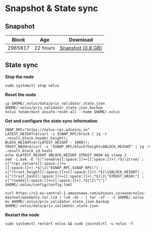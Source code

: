 # Snapshot & State sync

## Snapshot

|     Block   |     Age     |   Download  |
| ----------- | ----------- | ----------- |
|   2965817   |  22 hours | [Snapshot (0.8 GB)](https://s3.eu-central-1.amazonaws.com/w3coins.io/snapshots/nolus-mainnet/nolus_snapsot_latest.tar.lz4)  |

## State sync

**Stop the node**

```
sudo systemctl stop nolus
```

**Reset the node**

```
cp $HOME/.nolus/data/priv_validator_state.json $HOME/.nolus/priv_validator_state.json.backup
nolus tendermint unsafe-reset-all --home $HOME/.nolus
```

**Get and configure the state sync information**

```
SNAP_RPC="https://nolus-rpc.w3coins.io"
LATEST_HEIGHT=$(curl -s $SNAP_RPC/block | jq -r .result.block.header.height);
BLOCK_HEIGHT=$((LATEST_HEIGHT - 1000));
TRUST_HASH=$(curl -s "$SNAP_RPC/block?height=$BLOCK_HEIGHT" | jq -r .result.block_id.hash) 
echo $LATEST_HEIGHT $BLOCK_HEIGHT $TRUST_HASH && sleep 2
sed -i.bak -E "s|^(enable[[:space:]]+=[[:space:]]+).*$|\1true| ;
s|^(rpc_servers[[:space:]]+=[[:space:]]+).*$|\1\"$SNAP_RPC,$SNAP_RPC\"| ;
s|^(trust_height[[:space:]]+=[[:space:]]+).*$|\1$BLOCK_HEIGHT| ;
s|^(trust_hash[[:space:]]+=[[:space:]]+).*$|\1\"$TRUST_HASH\"| ;
s|^(seeds[[:space:]]+=[[:space:]]+).*$|\1\"\"|" $HOME/.nolus/config/config.toml
```

```
curl https://s3.eu-central-1.amazonaws.com/w3coins.io/wasm/nolus-mainnet/wasmonly.tar.lz4 | lz4 -dc - | tar -xf - -C $HOME/.nolus
mv $HOME/.nolus/priv_validator_state.json.backup $HOME/.nolus/data/priv_validator_state.json
```

**Restart the node**

```
sudo systemctl restart nolus && sudo journalctl -u nolus -f
```
